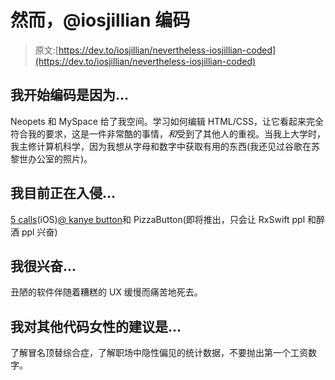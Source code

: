 # 然而，@iosjillian 编码

> 原文:[https://dev.to/iosjillian/nevertheless-iosjillian-coded](https://dev.to/iosjillian/nevertheless-iosjillian-coded)

## 我开始编码是因为...

Neopets 和 MySpace 给了我空间。学习如何编辑 HTML/CSS，让它看起来完全符合我的要求，这是一件非常酷的事情，*和*受到了其他人的重视。当我上大学时，我主修计算机科学，因为我想从字母和数字中获取有用的东西(我还见过谷歌在苏黎世办公室的照片)。

## 我目前正在入侵...

[5 calls](https://5calls.org/)(iOS)[@ kanye button](https://twitter.com/kanyebutton)和 PizzaButton(即将推出，只会让 RxSwift ppl 和醉酒 ppl 兴奋)

## 我很兴奋...

丑陋的软件伴随着糟糕的 UX 缓慢而痛苦地死去。

## 我对其他代码女性的建议是...

了解冒名顶替综合症，了解职场中隐性偏见的统计数据，不要抛出第一个工资数字。